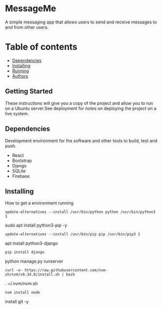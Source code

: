 # MessageMe
A simple messaging app that allows users to send and receive messages to and from other users.

Table of contents
==================

<!--ts-->
  * [Dependencies](#Dependencies)
  * [Installing](#Installing)
  * [Running](#Running)
  * [Authors](#Authors)
<!--te-->

## Getting Started
These instructions will give you a copy of the project and allow you to run on a Ubuntu server.See deployment for notes on deploying the project on a live system.

## Dependencies
Development environment for the software and other tools to build, test and push.
* React
* Bootstrap
* Django
* SQLite
* Firebase

## Installing
How to get a environment running
```
update-alternatives --install /usr/bin/python python /usr/bin/python3 1
```
sudo apt install python3-pip -y
```
update-alternatives --install /usr/bin/pip pip /usr/bin/pip3 1
```
apt install python3-django
```
pip install django
```
python manage.py runserver


```
curl -o- https://raw.githubusercontent.com/nvm-sh/nvm/v0.34.0/install.sh | bash
```
. ~/.nvm/nvm.sh
```
nvm install node

```
install git -y